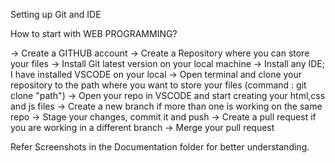 Setting up Git and IDE

How to start with WEB PROGRAMMING?

 -> Create a GITHUB account 
 -> Create a Repository where you can store your files
 -> Install Git latest version on your local machine
 -> Install any IDE; I have installed VSCODE on your local
 -> Open terminal and clone your repository to the path where you want to store your files (command : git clone "path")
 -> Open your repo in VSCODE and start creating your html,css and js files
 -> Create a new branch if more than one is working on the same repo
 -> Stage your changes, commit it and push
 -> Create a pull request if you are working in a different branch
 -> Merge your pull request
 
 Refer Screenshots in the Documentation folder for better understanding.
